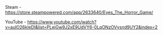 Steam - https://store.steampowered.com/app/2633640/Eyes_The_Horror_Game/

YouTube - https://www.youtube.com/watch?v=aulO26kIeDI&list=PLejGw9J2xE9UdVY6-0LqONzOVysnd9UY2&index=2